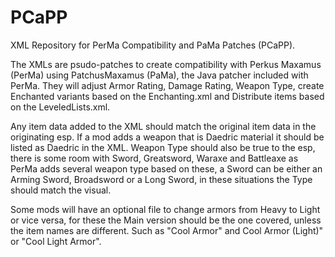 PCaPP
=====

XML Repository for PerMa Compatibility and PaMa Patches (PCaPP).

The XMLs are psudo-patches to create compatibility with Perkus Maxamus (PerMa) using PatchusMaxamus (PaMa), the Java patcher included with PerMa. They will adjust Armor Rating, Damage Rating, Weapon Type, create Enchanted variants based on the Enchanting.xml and Distribute items based on the LeveledLists.xml.

Any item data added to the XML should match the original item data in the originating esp. If a mod adds a weapon that is Daedric material it should be listed as Daedric in the XML. Weapon Type should also be true to the esp, there is some room with Sword, Greatsword, Waraxe and Battleaxe as PerMa adds several weapon type based on these, a Sword can be either an Arming Sword, Broadsword or a Long Sword, in these situations the Type should match the visual.

Some mods will have an optional file to change armors from Heavy to Light or vice versa, for these the Main version should be the one covered, unless the item names are different. Such as "Cool Armor" and Cool Armor (Light)" or "Cool Light Armor". 
